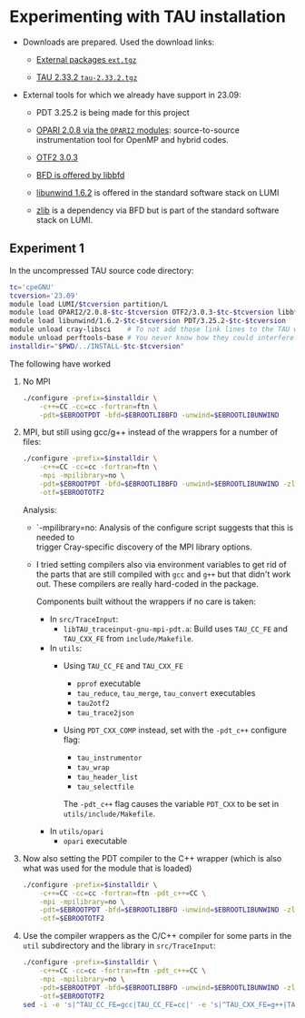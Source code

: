 # Experimenting with TAU installation


-   Downloads are prepared. Used the download links:
    
    -   [External packages `ext.tgz`](http://tau.uoregon.edu/ext.tgz)
    
    -   [TAU 2.33.2 `tau-2.33.2.tgz`](https://www.cs.uoregon.edu/research/tau/tau_releases/tau-2.33.2.tar.gz)
    
-   External tools for which we already have support in 23.09:

    -   PDT 3.25.2 is being made for this project

    -   [OPARI 2.0.8 via the `OPARI2` modules](https://lumi-supercomputer.github.io/LUMI-EasyBuild-docs/o/OPARI2/):
        source-to-source instrumentation tool for OpenMP and hybrid codes.
    
    -   [OTF2 3.0.3](https://lumi-supercomputer.github.io/LUMI-EasyBuild-docs/o/OTF2/)
    
    -   [BFD is offered by libbfd](https://lumi-supercomputer.github.io/LUMI-EasyBuild-docs/l/libbfd/)
    
    -   [libunwind 1.6.2](https://lumi-supercomputer.github.io/LUMI-EasyBuild-docs/l/libunwind/) 
        is offered in the standard software stack on LUMI

    -   [zlib](https://lumi-supercomputer.github.io/LUMI-EasyBuild-docs/z/zlib/)
        is a dependency via BFD but is part of the standard software stack on LUMI.
    
    
## Experiment 1

In the uncompressed TAU source code directory:

```bash
tc='cpeGNU'
tcversion='23.09'
module load LUMI/$tcversion partition/L
module load OPARI2/2.0.8-$tc-$tcversion OTF2/3.0.3-$tc-$tcversion libbfd/2.42-$tc-$tcversion
module load libunwind/1.6.2-$tc-$tcversion PDT/3.25.2-$tc-$tcversion
module unload cray-libsci    # To not add those link lines to the TAU wrappers
module unload perftools-base # You never know how they could interfere with TAU...
installdir="$PWD/../INSTALL-$tc-$tcversion"
```

The following have worked

1.  No MPI

    ```bash
    ./configure -prefix=$installdir \
        -c++=CC -cc=cc -fortran=ftn \
        -pdt=$EBROOTPDT -bfd=$EBROOTLIBBFD -unwind=$EBROOTLIBUNWIND
    ```

2.  MPI, but still using gcc/g++ instead of the wrappers for a number of files:

    ```bash
    ./configure -prefix=$installdir \
        -c++=CC -cc=cc -fortran=ftn \
        -mpi -mpilibrary=no \
        -pdt=$EBROOTPDT -bfd=$EBROOTLIBBFD -unwind=$EBROOTLIBUNWIND -zlib=$EBROOTZLIB \
        -otf=$EBROOTOTF2
    ```

    Analysis:

    -  `-mpilibrary=no: Analysis of the configure script suggests that this is needed to  
       trigger Cray-specific discovery of the MPI library options.

    -   I tried setting compilers also via environment variables to get rid of the parts that
        are still compiled with `gcc` and `g++` but that didn't work out. These compilers are
        really hard-coded in the package.

        Components built without the wrappers if no care is taken:

        -   In `src/TraceInput`:
            -   `libTAU_traceinput-gnu-mpi-pdt.a`: Build uses `TAU_CC_FE` and `TAU_CXX_FE` 
                from `include/Makefile`.
        -   In `utils`:
            -   Using `TAU_CC_FE` and `TAU_CXX_FE` 
                -   `pprof` executable
                -   `tau_reduce`, `tau_merge`, `tau_convert`  executables
                -   `tau2otf2`
                -   `tau_trace2json`
            -   Using `PDT_CXX_COMP` instead, set with the `-pdt_c++` configure flag:
                -   `tau_instrumentor`
                -   `tau_wrap`
                -   `tau_header_list`
                -   `tau_selectfile`

                The `-pdt_c++` flag causes the variable `PDT_CXX` to be set in `utils/include/Makefile`.
        -   In `utils/opari`
            -   `opari` executable


3.  Now also setting the PDT compiler to the C++ wrapper (which is also what was used for the module
    that is loaded)

    ```bash
    ./configure -prefix=$installdir \
        -c++=CC -cc=cc -fortran=ftn -pdt_c++=CC \
        -mpi -mpilibrary=no \
        -pdt=$EBROOTPDT -bfd=$EBROOTLIBBFD -unwind=$EBROOTLIBUNWIND -zlib=$EBROOTZLIB \
        -otf=$EBROOTOTF2
    ```

4.  Use the compiler wrappers as the C/C++ compiler for some parts in the `util` subdirectory
    and the library in `src/TraceInput`: 

    ```bash
    ./configure -prefix=$installdir \
        -c++=CC -cc=cc -fortran=ftn -pdt_c++=CC \
        -mpi -mpilibrary=no \
        -pdt=$EBROOTPDT -bfd=$EBROOTLIBBFD -unwind=$EBROOTLIBUNWIND -zlib=$EBROOTZLIB \
        -otf=$EBROOTOTF2
    sed -i -e 's|^TAU_CC_FE=gcc|TAU_CC_FE=cc|' -e 's|^TAU_CXX_FE=g++|TAU_CXX_FE=CC|' include/Makefile
    ```


